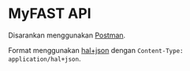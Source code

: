 # MyFAST API

Disarankan menggunakan [Postman](https://www.getpostman.com/).

Format menggunakan [hal+json](http://stateless.co/hal_specification.html) dengan `Content-Type: application/hal+json`.

